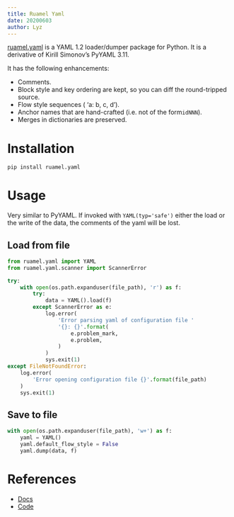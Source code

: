```yaml
---
title: Ruamel Yaml
date: 20200603
author: Lyz
---
```


[ruamel.yaml](https://yaml.readthedocs.io/en/latest/overview.html) is a YAML 1.2
loader/dumper package for Python. It is a derivative of Kirill Simonov’s PyYAML
3.11.

It has the following enhancements:

* Comments.
* Block style and key ordering are kept, so you can diff the round-tripped
    source.
* Flow style sequences ( ‘a: b, c, d’).
* Anchor names that are hand-crafted (i.e. not of the form``idNNN``).
* Merges in dictionaries are preserved.

# Installation

```bash
pip install ruamel.yaml
```

# Usage

Very similar to PyYAML. If invoked with `YAML(typ='safe')` either the load or
the write of the data, the comments of the yaml will be lost.

## Load from file

```python
from ruamel.yaml import YAML
from ruamel.yaml.scanner import ScannerError

try:
    with open(os.path.expanduser(file_path), 'r') as f:
        try:
            data = YAML().load(f)
        except ScannerError as e:
            log.error(
                'Error parsing yaml of configuration file '
                '{}: {}'.format(
                    e.problem_mark,
                    e.problem,
                )
            )
            sys.exit(1)
except FileNotFoundError:
    log.error(
        'Error opening configuration file {}'.format(file_path)
    )
    sys.exit(1)
```

## Save to file

```python
with open(os.path.expanduser(file_path), 'w+') as f:
    yaml = YAML()
    yaml.default_flow_style = False
    yaml.dump(data, f)
```

# References

* [Docs](https://yaml.readthedocs.io/en/latest/overview.html)
* [Code](https://sourceforge.net/projects/ruamel-yaml/)
